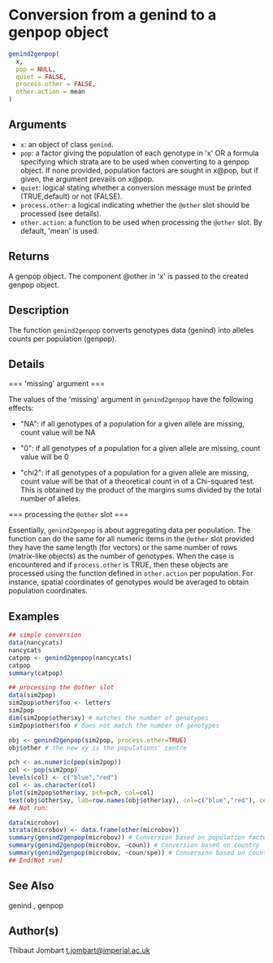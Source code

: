 # Conversion from a genind to a genpop object

```r
genind2genpop(
  x,
  pop = NULL,
  quiet = FALSE,
  process.other = FALSE,
  other.action = mean
)
```

## Arguments

- `x`: an object of class `genind`.
- `pop`: a factor giving the population of each genotype in 'x' OR a formula specifying which strata are to be used when converting to a genpop object. If none provided, population factors are sought in x@pop, but if given, the argument prevails on x@pop.
- `quiet`: logical stating whether a conversion message must be printed (TRUE,default) or not (FALSE).
- `process.other`: a logical indicating whether the `@other` slot should be processed (see details).
- `other.action`: a function to be used when processing the `@other` slot. By default, 'mean' is used.

## Returns

A genpop object. The component @other in 'x' is passed to the created genpop object.

## Description

The function `genind2genpop` converts genotypes data (genind) into alleles counts per population (genpop).

## Details

=== 'missing' argument ===

The values of the 'missing' argument in `genind2genpop` have the following effects:

- "NA": if all genotypes of a population for a given allele are missing, count value will be NA

- "0": if all genotypes of a population for a given allele are missing, count value will be 0

- "chi2": if all genotypes of a population for a given allele are missing, count value will be that of a theoretical count in of a Chi-squared test. This is obtained by the product of the margins sums divided by the total number of alleles.

=== processing the `@other` slot ===

Essentially, `genind2genpop` is about aggregating data per population. The function can do the same for all numeric items in the `@other` slot provided they have the same length (for vectors) or the same number of rows (matrix-like objects) as the number of genotypes. When the case is encountered and if `process.other` is TRUE, then these objects are processed using the function defined in `other.action` per population. For instance, spatial coordinates of genotypes would be averaged to obtain population coordinates.

## Examples

```r
## simple conversion
data(nancycats)
nancycats
catpop <- genind2genpop(nancycats)
catpop
summary(catpop)

## processing the @other slot
data(sim2pop)
sim2pop$other$foo <- letters
sim2pop
dim(sim2pop$other$xy) # matches the number of genotypes
sim2pop$other$foo # does not match the number of genotypes

obj <- genind2genpop(sim2pop, process.other=TRUE)
obj$other # the new xy is the populations' centre

pch <- as.numeric(pop(sim2pop))
col <- pop(sim2pop)
levels(col) <- c("blue","red")
col <- as.character(col)
plot(sim2pop$other$xy, pch=pch, col=col)
text(obj$other$xy, lab=row.names(obj$other$xy), col=c("blue","red"), cex=2, font=2)
## Not run:

data(microbov)
strata(microbov) <- data.frame(other(microbov))
summary(genind2genpop(microbov)) # Conversion based on population factor
summary(genind2genpop(microbov, ~coun)) # Conversion based on country
summary(genind2genpop(microbov, ~coun/spe)) # Conversion based on country and species
## End(Not run)
```

## See Also

genind , genpop

## Author(s)

Thibaut Jombart t.jombart@imperial.ac.uk



